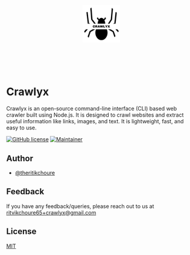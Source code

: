 <h1 align="center">
	<br>
	<br>
	<img width="100" src="https://raw.githubusercontent.com/theritikchoure/theritikchoure/main/media/crawlyx-logo-rounded.png" alt="Crawlyx">
	<br>
	<br>
	<br>
</h1>

# Crawlyx

Crawlyx is an open-source command-line interface (CLI) based web crawler built using Node.js. It is designed to crawl websites and extract useful information like links, images, and text. It is lightweight, fast, and easy to use.

[![GitHub license](https://img.shields.io/github/license/theritikchoure/crawlyx.svg)](https://github.com/theritikchoure/crawlyx/blob/master/LICENSE)
[![Maintainer](https://img.shields.io/badge/maintainer-theiritikchoure-green)](https://github.com/theritikchoure)

## Author

- [@theritikchoure](https://github.com/theritikchoure)


## Feedback

If you have any feedback/queries, please reach out to us at ritvikchoure65+crawlyx@gmail.com


## License

[MIT](https://github.com/theritikchoure/crawlyx/blob/master/LICENSE)
